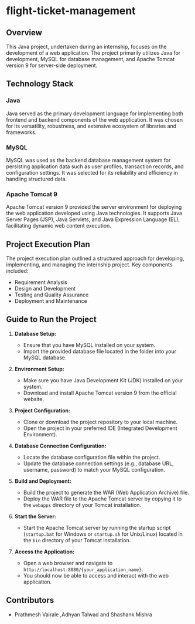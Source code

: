 # flight-ticket-management
## Overview
This Java project, undertaken during an internship, focuses on the development of a web application. The project primarily utilizes Java for development, MySQL for database management, and Apache Tomcat version 9 for server-side deployment.

## Technology Stack

### Java
Java served as the primary development language for implementing both frontend and backend components of the web application. It was chosen for its versatility, robustness, and extensive ecosystem of libraries and frameworks.

### MySQL
MySQL was used as the backend database management system for persisting application data such as user profiles, transaction records, and configuration settings. It was selected for its reliability and efficiency in handling structured data.

### Apache Tomcat 9
Apache Tomcat version 9 provided the server environment for deploying the web application developed using Java technologies. It supports Java Server Pages (JSP), Java Servlets, and Java Expression Language (EL), facilitating dynamic web content execution.

## Project Execution Plan
The project execution plan outlined a structured approach for developing, implementing, and managing the internship project. Key components included:

- Requirement Analysis
- Design and Development
- Testing and Quality Assurance
- Deployment and Maintenance

## Guide to Run the Project

1. **Database Setup:**
   - Ensure that you have MySQL installed on your system.
   - Import the provided database file located in the folder into your MySQL database.

2. **Environment Setup:**
   - Make sure you have Java Development Kit (JDK) installed on your system.
   - Download and install Apache Tomcat version 9 from the official website.

3. **Project Configuration:**
   - Clone or download the project repository to your local machine.
   - Open the project in your preferred IDE (Integrated Development Environment).

4. **Database Connection Configuration:**
   - Locate the database configuration file within the project.
   - Update the database connection settings (e.g., database URL, username, password) to match your MySQL configuration.

5. **Build and Deployment:**
   - Build the project to generate the WAR (Web Application Archive) file.
   - Deploy the WAR file to the Apache Tomcat server by copying it to the `webapps` directory of your Tomcat installation.

6. **Start the Server:**
   - Start the Apache Tomcat server by running the startup script (`startup.bat` for Windows or `startup.sh` for Unix/Linux) located in the `bin` directory of your Tomcat installation.

7. **Access the Application:**
   - Open a web browser and navigate to `http://localhost:8080/{your_application_name}`.
   - You should now be able to access and interact with the web application.

## Contributors
- Prathmesh Vairale ,Adhyan Talwad and Shashank Mishra


